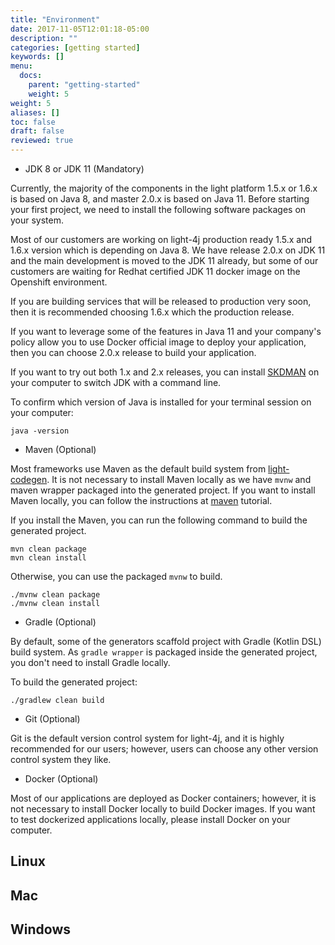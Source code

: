 ```yaml
---
title: "Environment"
date: 2017-11-05T12:01:18-05:00
description: ""
categories: [getting started]
keywords: []
menu:
  docs:
    parent: "getting-started"
    weight: 5
weight: 5
aliases: []
toc: false
draft: false
reviewed: true
---
```


* JDK 8 or JDK 11 (Mandatory)

Currently, the majority of the components in the light platform 1.5.x or 1.6.x is based on Java 8, and master 2.0.x is based on Java 11. Before starting your first project, we need to install the following software packages on your system. 

Most of our customers are working on light-4j production ready 1.5.x and 1.6.x version which is depending on Java 8. We have release 2.0.x on JDK 11 and the main development is moved to the JDK 11 already, but some of our customers are waiting for Redhat certified JDK 11 docker image on the Openshift environment. 

If you are building services that will be released to production very soon, then it is recommended choosing 1.6.x which the production release. 

If you want to leverage some of the features in Java 11 and your company's policy allow you to use Docker official image to deploy your application, then you can choose 2.0.x release to build your application. 

If you want to try out both 1.x and 2.x releases, you can install [SKDMAN][] on your computer to switch JDK with a command line. 

To confirm which version of Java is installed for your terminal session on your computer:

```
java -version
```

* Maven (Optional)

Most frameworks use Maven as the default build system from [light-codegen][]. It is not necessary to install Maven locally as we have `mvnw` and maven wrapper packaged into the generated project. If you want to install Maven locally, you can follow the instructions at [maven][] tutorial.


If you install the Maven, you can run the following command to build the generated project. 

```
mvn clean package
mvn clean install
```

Otherwise, you can use the packaged `mvnw` to build.

```
./mvnw clean package
./mvnw clean install
```

* Gradle (Optional)

By default, some of the generators scaffold project with Gradle (Kotlin DSL) build system. As `gradle wrapper` is packaged inside the generated project, you don't need to install Gradle locally. 

To build the generated project:

```
./gradlew clean build
```

* Git (Optional)

Git is the default version control system for light-4j, and it is highly recommended for our users; however, users can choose any other version control system they like. 

* Docker (Optional)

Most of our applications are deployed as Docker containers; however, it is not necessary to install Docker locally to build Docker images. If you want to test dockerized applications locally, please install Docker on your computer. 

## Linux

## Mac

## Windows


[SKDMAN]: /tool/sdk/
[light-codegen]: /tool/light-codegen/
[maven]: /tool/maven/


